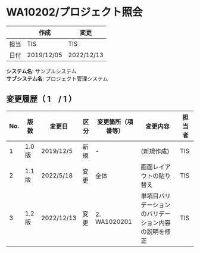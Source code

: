 # WA10202/プロジェクト照会

|         | 作成 | 変更 |
|---------|------|------|
| 担当    | TIS  | TIS  |
| 日付    | 2019/12/05 | 2022/12/13 |

**システム名**: サンプルシステム  
**サブシステム名**: プロジェクト管理システム

## 変更履歴（ 1　/ 1 ）

| No. | 版数  | 変更日    | 区分 | 変更箇所（項番等） | 変更内容                                           | 担当者 |
|-----|-------|-----------|------|-------------------|--------------------------------------------------|--------|
| 1   | 1.0版 | 2019/12/5 | 新規 | -                | (新規作成)                                       | TIS    |
| 2   | 1.1版 | 2022/5/18 | 変更 | 全体             | 画面レイアウトの貼り替え                         | TIS    |
| 3   | 1.2版 | 2022/12/13| 変更 | 2. WA1020201     | 単項目バリデーションのバリデーション内容の説明を修正 | TIS    |